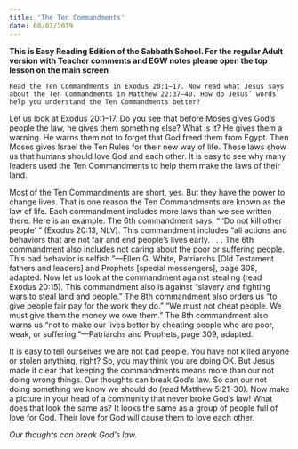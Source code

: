 ```yaml
---
title: 'The Ten Commandments'
date: 08/07/2019
---
```


**This is Easy Reading Edition of the Sabbath School. For the regular Adult version with Teacher comments and EGW notes please open the top lesson on the main screen**

`Read the Ten Commandments in Exodus 20:1–17. Now read what Jesus says about the Ten Commandments in Matthew 22:37–40. How do Jesus’ words help you understand the Ten Commandments better?`

Let us look at Exodus 20:1–17. Do you see that before Moses gives God’s people the law, he gives them something else? What is it? He gives them a warning. He warns them not to forget that God freed them from Egypt. Then Moses gives Israel the Ten Rules for their new way of life. These laws show us that humans should love God and each other. It is easy to see why many leaders used the Ten Commandments to help them make the laws of their land. 

Most of the Ten Commandments are short, yes. But they have the power to change lives. That is one reason the Ten Commandments are known as the law of life. Each commandment includes more laws than we see written there. Here is an example. The 6th commandment says, “ ‘Do not kill other people’ ” (Exodus 20:13, NLV). This commandment includes “all actions and behaviors that are not fair and end people’s lives early. . . . The 6th commandment also includes not caring about the poor or suffering people. This bad behavior is selfish.”—Ellen G. White, Patriarchs [Old Testament fathers and leaders] and Prophets [special messengers], page 308, adapted. Now let us look at the commandment against stealing (read Exodus 20:15). This commandment also is against “slavery and fighting wars to steal land and people.” The 8th commandment also orders us “to give people fair pay for the work they do.” “We must not cheat people. We must give them the money we owe them.” The 8th commandment also warns us “not to make our lives better by cheating people who are poor, weak, or suffering.”—Patriarchs and Prophets, page 309, adapted.

It is easy to tell ourselves we are not bad people. You have not killed anyone or stolen anything, right? So, you may think you are doing OK. But Jesus made it clear that keeping the commandments means more than our not doing wrong things. Our thoughts can break God’s law. So can our not doing something we know we should do (read Matthew 5:21–30). Now make a picture in your head of a community that never broke God’s law! What does that look the same as? It looks the same as a group of people full of love for God. Their love for God will cause them to love each other. 

_Our thoughts can break God’s law._
